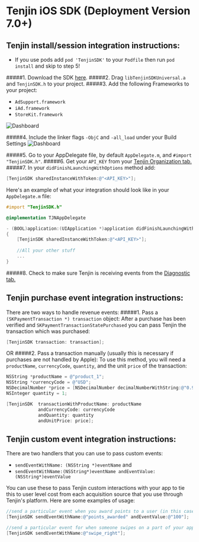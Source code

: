 Tenjin iOS SDK (Deployment Version 7.0+)
==============

Tenjin install/session integration instructions:
-------------------------------
- If you use pods add `pod 'TenjinSDK'` to your `Podfile` then run `pod install` and skip to step 5!

#####1. Download the SDK <a href="https://github.com/Ordinance/tenjin-ios-sdk/archive/master.zip"> here</a>.
#####2. Drag `libTenjinSDKUniversal.a` and `TenjinSDK.h` to your project. 
#####3. Add the following Frameworks to your project:
  - `AdSupport.framework`
  - `iAd.framework` 
  - `StoreKit.framework`

![Dashboard](https://s3.amazonaws.com/tenjin-instructions/ios_link_binary.png "dashboard")

#####4. Include the linker flags `-ObjC` and `-all_load` under your Build Settings
![Dashboard](https://s3.amazonaws.com/tenjin-instructions/ios_linker_flags.png "dashboard")

#####5. Go to your AppDelegate file, by default `AppDelegate.m`, and `#import "TenjinSDK.h"`.
#####6. Get your `API_KEY` from your <a href="https://tenjin.io/dashboard/organizations">Tenjin Organization tab.</a>
#####7. In your `didFinishLaunchingWithOptions` method add: 
```objectivec
[TenjinSDK sharedInstanceWithToken:@"<API_KEY>"];
```

Here's an example of what your integration should look like in your `AppDelegate.m` file:

```objectivec
#import "TenjinSDK.h"

@implementation TJNAppDelegate

- (BOOL)application:(UIApplication *)application didFinishLaunchingWithOptions:(NSDictionary *)launchOptions
{
    [TenjinSDK sharedInstanceWithToken:@"<API_KEY>"];
    
    //All your other stuff
    ...
}
```
#####8. Check to make sure Tenjin is receiving events from the <a href="https://tenjin.io/dashboard/sdk_diagnostics"> Diagnostic tab.</a>


Tenjin purchase event integration instructions:
--------
There are two ways to handle revenue events: 
#####1. Pass a `(SKPaymentTransaction *) transaction` object:
After a purchase has been verified and `SKPaymentTransactionStatePurchased` you can pass Tenjin the transaction which was purchased:
```objectivec
[TenjinSDK transaction: transaction];
```
OR
#####2. Pass a transaction manually (usually this is necessary if purchases are not handled by Apple):
To use this method, you will need a `productName`, `currencyCode`, `quantity`, and the unit `price` of the transaction:
```objectivec
NSString *productName = @"product_1";
NSString *currencyCode = @"USD";
NSDecimalNumber *price = [NSDecimalNumber decimalNumberWithString:@"0.99"];
NSInteger quantity = 1;

[TenjinSDK  transactionWithProductName: productName 
            andCurrencyCode: currencyCode 
            andQuantity: quantity 
            andUnitPrice: price];
```


Tenjin custom event integration instructions:
--------
There are two handlers that you can use to pass custom events: 
- ```sendEventWithName: (NSString *)eventName``` and 
- ```sendEventWithName:(NSString*)eventName andEventValue:(NSString*)eventValue```

You can use these to pass Tenjin custom interactions with your app to tie this to user level cost from each acquisition source that you use through Tenjin's platform. Here are some examples of usage:

```objectivec
//send a particular event when you award points to a user (in this case 100 points are awarded to a user)
[TenjinSDK sendEventWithName:@"points_awarded" andEventValue:@"100"];

//send a particular event for when someone swipes on a part of your app
[TenjinSDK sendEventWithName:@"swipe_right"];

```
